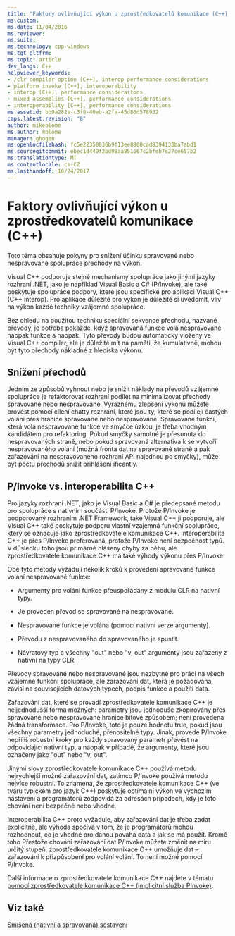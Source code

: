 ```yaml
---
title: "Faktory ovlivňující výkon u zprostředkovatelů komunikace (C++) | Microsoft Docs"
ms.custom: 
ms.date: 11/04/2016
ms.reviewer: 
ms.suite: 
ms.technology: cpp-windows
ms.tgt_pltfrm: 
ms.topic: article
dev_langs: C++
helpviewer_keywords:
- /clr compiler option [C++], interop performance considerations
- platform invoke [C++], interoperability
- interop [C++], performance consideraitons
- mixed assemblies [C++], performance considerations
- interoperability [C++], performance considerations
ms.assetid: bb9a282e-c3f8-40eb-a2fa-45d80d578932
caps.latest.revision: "8"
author: mikeblome
ms.author: mblome
manager: ghogen
ms.openlocfilehash: fc5e22350036b9f13ee8800cad8394133ba7abd1
ms.sourcegitcommit: ebec1d449f2bd98aa851667c2bfeb7e27ce657b2
ms.translationtype: MT
ms.contentlocale: cs-CZ
ms.lasthandoff: 10/24/2017
---
```

# <a name="performance-considerations-for-interop-c"></a>Faktory ovlivňující výkon u zprostředkovatelů komunikace (C++)
Toto téma obsahuje pokyny pro snížení účinku spravované nebo nespravované spolupráce přechody na výkon.  
  
 Visual C++ podporuje stejné mechanismy spolupráce jako jinými jazyky rozhraní .NET, jako je například Visual Basic a C# (P/Invoke), ale také poskytuje spolupráce podpory, které jsou specifické pro aplikaci Visual C++ (C++ interop). Pro aplikace důležité pro výkon je důležité si uvědomit, vliv na výkon každé techniky vzájemné spolupráce.  
  
 Bez ohledu na použitou techniku speciální sekvence přechodu, nazvané převody, je potřeba pokaždé, když spravovaná funkce volá nespravované naopak funkce a naopak. Tyto převody budou automaticky vloženy ve Visual C++ compiler, ale je důležité mít na paměti, že kumulativně, mohou být tyto přechody nákladné z hlediska výkonu.  
  
## <a name="reducing-transitions"></a>Snížení přechodů  
 Jedním ze způsobů vyhnout nebo je snížit náklady na převodů vzájemné spolupráce je refaktorovat rozhraní podílet na minimalizovat přechody spravované nebo nespravované. Výraznému zlepšení výkonu můžete provést pomocí cílení chatty rozhraní, které jsou ty, které se podílejí častých volání přes hranice spravované nebo nespravované. Spravované funkci, která volá nespravované funkce ve smyčce úzkou, je třeba vhodným kandidátem pro refaktoring. Pokud smyčky samotné je přesunuta do nespravovaných straně, nebo pokud spravovaná alternativa k se vytvoří nespravovaného volání (možná fronta dat na spravované straně a pak zařazování na nespravovaného rozhraní API najednou po smyčky), může být počtu přechodů snížit přihlášení ificantly.  
  
## <a name="pinvoke-vs-c-interop"></a>P/Invoke vs. interoperabilita C++  
 Pro jazyky rozhraní .NET, jako je Visual Basic a C# je předepsané metodu pro spolupráce s nativním součásti P/Invoke. Protože P/Invoke je podporovaný rozhraním .NET Framework, také Visual C++ ji podporuje, ale Visual C++ také poskytuje podporu vlastní vzájemná funkční spolupráce, který se označuje jako zprostředkovatele komunikace C++. Interoperabilita C++ je přes P/Invoke preferovaná, protože P/Invoke není bezpečnost typů. V důsledku toho jsou primárně hlášeny chyby za běhu, ale zprostředkovatele komunikace C++ má také výhody výkonu přes P/Invoke.  
  
 Obě tyto metody vyžadují několik kroků k provedení spravované funkce volání nespravované funkce:  
  
-   Argumenty pro volání funkce přeuspořádány z modulu CLR na nativní typy.  
  
-   Je proveden převod se spravované na nespravované.  
  
-   Nespravované funkce je volána (pomocí nativní verze argumenty).  
  
-   Převodu z nespravovaného do spravovaného je spustit.  
  
-   Návratový typ a všechny "out" nebo "v, out" argumenty jsou zařazeny z nativní na typy CLR.  
  
 Převody spravované nebo nespravované jsou nezbytné pro práci na všech vzájemné funkční spolupráce, ale zařazování dat, která je požadována, závisí na souvisejících datových typech, podpis funkce a použití data.  
  
 Zařazování dat, které se provádí zprostředkovatele komunikace C++ je nejjednodušší forma možných: parametry jsou jednoduše zkopírovány přes spravované nebo nespravované hranice bitové způsobem; není provedena žádná transformace. Pro P/Invoke, toto je pouze hodnotu true, pokud jsou všechny parametry jednoduché, přenositelné typy. Jinak, provede P/Invoke nepříliš robustní kroky pro každý spravovaný parametr převést na odpovídající nativní typ, a naopak v případě, že argumenty, které jsou označeny jako "out" nebo "v, out".  
  
 Jinými slovy zprostředkovatele komunikace C++ používá metodu nejrychlejší možné zařazování dat, zatímco P/Invoke používá metodu nejvíce robustní. To znamená, že zprostředkovatele komunikace C++ (ve tvaru typickém pro jazyk C++) poskytuje optimální výkon ve výchozím nastavení a programátorů zodpovídá za adresách případech, kdy je toto chování není bezpečné nebo vhodné.  
  
 Interoperabilita C++ proto vyžaduje, aby zařazování dat je třeba zadat explicitně, ale výhoda spočívá v tom, že je programátorů mohou rozhodnout, co je vhodné pro danou povaha data a jak se má použít. Kromě toho Přestože chování zařazování dat P/Invoke můžete změnit na míru určitý stupeň, zprostředkovatele komunikace C++ umožňuje dat – zařazování k přizpůsobení pro volání volání. To není možné pomocí P/Invoke.  
  
 Další informace o zprostředkovatele komunikace C++ najdete v tématu [pomocí zprostředkovatele komunikace C++ (implicitní služba PInvoke)](../dotnet/using-cpp-interop-implicit-pinvoke.md).  
  
## <a name="see-also"></a>Viz také  
 [Smíšená (nativní a spravovaná) sestavení](../dotnet/mixed-native-and-managed-assemblies.md)